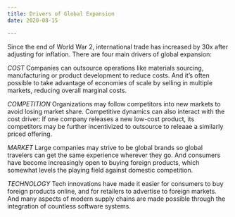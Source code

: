 ```yaml
---
title: Drivers of Global Expansion
date: 2020-08-15

---
```


Since the end of World War 2, international trade has increased by 30x after adjusting for inflation. There are four main drivers of global expansion:

*COST*
Companies can outsource operations like materials sourcing, manufacturing or product development to reduce costs. And it’s often possible to take advantage of economies of scale by selling in multiple markets, reducing overall marginal costs.

*COMPETITION*
Organizations may follow competitors into new markets to avoid losing market share. Competitive dynamics can also interact with the cost driver: If one company releases a new low-cost product, its competitors may be further incentivized to outsource to releaae a similarly priced offering.

*MARKET*
Large companies may strive to be global brands so global travelers can get the same experience wherever they go. And consumers have become increasingly open to buying foreign products, which somewhat levels the playing field against domestic competition.

*TECHNOLOGY*
Tech innovations have made it easier for consumers to buy foreign products online, and for retailers to advertise to foreign markets. And many aspects of modern supply chains are made possible through the integration of countless software systems.